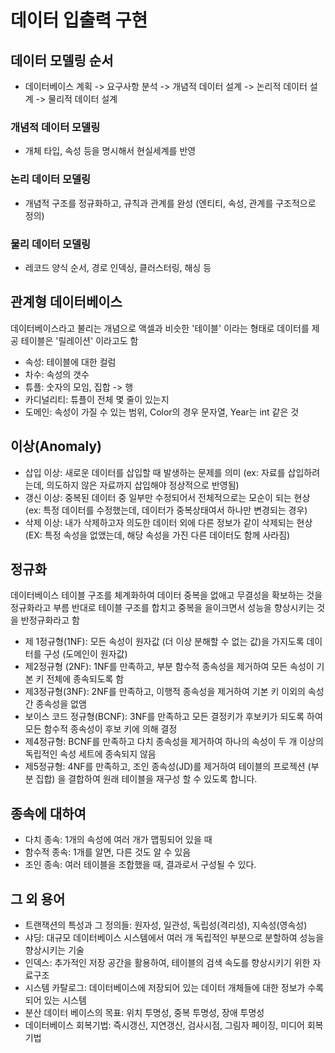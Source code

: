 # 데이터 입출력 구현
 

 ## 데이터 모델링 순서
 - 데이터베이스 계획 -> 요구사항 분석 -> 개념적 데이터 설계 -> 논리적 데이터 설계 -> 물리적 데이터 설계

 ### 개념적 데이터 모델링
 - 개체 타입, 속성 등을 명시해서 현실세계를 반영

 ### 논리 데이터 모델링
 - 개념적 구조를 정규화하고, 규칙과 관계를 완성 (엔티티, 속성, 관계를 구조적으로 정의)

 ### 물리 데이터 모델링
 - 레코드 양식 순서, 경로 인덱싱, 클러스터링, 해싱 등


## 관계형 데이터베이스
데이터베이스라고 불리는 개념으로 액셀과 비슷한 '테이블' 이라는 형태로 데이터를 제공
테이블은 '릴레이션' 이라고도 함

- 속성: 테이블에 대한 컬럼
- 차수: 속성의 갯수
- 튜플: 숫자의 모임, 집합 -> 행
- 카디널리티: 튜플이 전체 몇 줄이 있는지
- 도메인: 속성이 가질 수 있는 범위, Color의 경우 문자열, Year는 int 같은 것

## 이상(Anomaly)
- 삽입 이상: 새로운 데이터를 삽입할 때 발생하는 문제를 의미 (ex: 자료를 삽입하려는데, 의도하지 않은 자료까지 삽입해야 정상적으로 반영됨)
- 갱신 이상: 중복된 데이터 중 일부만 수정되어서 전체적으로는 모순이 되는 현상 (ex: 특정 데이터를 수정했는데, 데이터가 중복상태여서 하나만 변경되는 경우)
- 삭제 이상: 내가 삭제하고자 의도한 데이터 외에 다른 정보가 같이 삭제되는 현상 (EX: 특정 속성을 없앴는데, 해당 속성을 가진 다른 데이터도 함께 사라짐)

## 정규화
데이터베이스 테이블 구조를 체계화하여 데이터 중복을 없애고 무결성을 확보하는 것을 정규화라고 부름
반대로 테이블 구조를 합치고 중복을 을이크면서 성능을 향상시키는 것을 반정규화라고 함
- 제 1정규형(1NF): 모든 속성이 원자값 (더 이상 분해할 수 없는 값)을 가지도록 데이터를 구성 (도메인이 원자값)
- 제2정규형 (2NF): 1NF를 만족하고, 부분 함수적 종속성을 제거하여 모든 속성이 기본 키 전체에 종속되도록 함
- 제3정규형(3NF): 2NF를 만족하고, 이행적 종속성을 제거하여 기본 키 이외의 속성 간 종속성을 없앰
- 보이스 코드 정규형(BCNF): 3NF를 만족하고 모든 결정키가 후보키가 되도록 하여 모든 함수적 종속성이 후보 키에 의해 결정
- 제4정규형: BCNF를 만족하고 다치 종속성을 제거하여 하나의 속성이 두 개 이상의 독립적인 속성 세트에 종속되지 않음
- 제5정규형: 4NF를 만족하고, 조인 종속성(JD)를 제거하여 테이블의 프로젝션 (부분 집합) 을 결합하여 원래 테이블을 재구성 할 수 있도록 합니다.

## 종속에 대하여
- 다치 종속: 1개의 속성에 여러 개가 맵핑되어 있을 때
- 함수적 종속: 1개를 알면, 다른 것도 알 수 있음
- 조인 종속: 여러 테이블을 조합했을 때, 결과로서 구성될 수 있다.

## 그 외 용어
- 트랜잭션의 특성과 그 정의들: 원자성, 일관성, 독립성(격리성), 지속성(영속성)
- 샤딩: 대규모 데이터베이스 시스템에서 여러 개 독립적인 부분으로 분할하여 성능을 향상시키는 기술
- 인덱스: 추가적인 저장 공간을 활용하여, 테이블의 검색 속도를 향상시키기 위한 자료구조
- 시스템 카탈로그: 데이터베이스에 저장되어 있는 데이터 개체들에 대한 정보가 수록되어 있는 시스템
- 분산 데이터 베이스의 목표: 위치 투명성, 중복 투명성, 장애 투명성
- 데이터베이스 회복기법: 즉시갱신, 지연갱신, 검사시점, 그림자 페이징, 미디어 회복기법